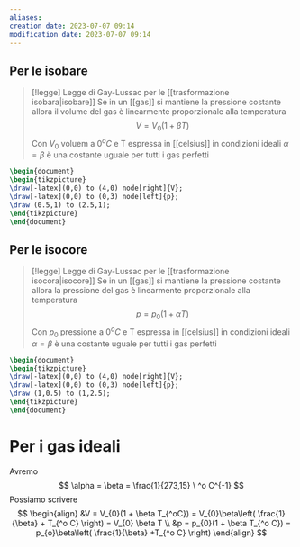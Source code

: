 ```yaml
---
aliases: 
creation date: 2023-07-07 09:14
modification date: 2023-07-07 09:14
---
```



## Per le isobare
>[!legge] Legge di Gay-Lussac per le [[trasformazione isobara|isobare]]
>Se in un [[gas]] si mantiene la pressione costante allora il volume del gas è linearmente proporzionale alla temperatura
>$$ V = V_{0}(1 + \beta T)  $$
>Con $V_{0}$ voluem a $0^o C$ e T espressa in [[celsius]]
>in condizioni ideali $\alpha = \beta$ è una costante uguale per tutti i gas perfetti


```tikz
\begin{document}
\begin{tikzpicture}
\draw[-latex](0,0) to (4,0) node[right]{V};
\draw[-latex](0,0) to (0,3) node[left]{p};
\draw (0.5,1) to (2.5,1);
\end{tikzpicture}
\end{document}
```

## Per le isocore

>[!legge] Legge di Gay-Lussac per le [[trasformazione isocora|isocore]]
>Se in un [[gas]] si mantiene la pressione costante allora la pressione del gas è linearmente proporzionale alla temperatura
>$$ p = p_{0} (1 + \alpha T) $$
>Con $p_{0}$ pressione a $0^o C$ e T espressa in [[celsius]]
>in condizioni ideali $\alpha = \beta$ è una costante uguale per tutti i gas perfetti

```tikz
\begin{document}
\begin{tikzpicture}
\draw[-latex](0,0) to (4,0) node[right]{V};
\draw[-latex](0,0) to (0,3) node[left]{p};
\draw (1,0.5) to (1,2.5);
\end{tikzpicture}
\end{document}
```

# Per i gas ideali
Avremo 
$$ \alpha = \beta = \frac{1}{273,15} \ ^o C^{-1} $$
Possiamo scrivere
$$ \begin{align}
&V = V_{0}(1 + \beta T_{^oC}) = V_{0}\beta\left( \frac{1}{\beta} + T_{^o C}  \right) = V_{0} \beta T \\
&p = p_{0}(1 + \beta T_{^o C}) = p_{o}\beta\left( \frac{1}{\beta} +T_{^o C} \right)
\end{align} $$
